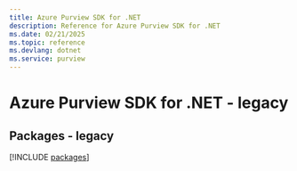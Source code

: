 ```yaml
---
title: Azure Purview SDK for .NET
description: Reference for Azure Purview SDK for .NET
ms.date: 02/21/2025
ms.topic: reference
ms.devlang: dotnet
ms.service: purview
---
```

# Azure Purview SDK for .NET - legacy
## Packages - legacy
[!INCLUDE [packages](purview-index.md)]